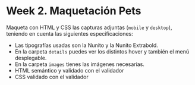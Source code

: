 # Week 2. Maquetación Pets
Maqueta con HTML y CSS las capturas adjuntas (`mobile` y `desktop`), teniendo en cuenta las siguientes especificaciones:

-   Las tipografías usadas son la Nunito y la Nunito Extrabold.
-   En la carpeta `details` puedes ver los distintos hover y también el menú desplegable.
-   En la carpeta `images` tienes las imágenes necesarias.
-   HTML semántico y validado con el validador
-   CSS validado con el validador
